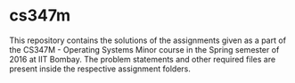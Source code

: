 # cs347m

This repository contains the solutions of the assignments given as a part of the CS347M - Operating Systems Minor course in the Spring semester of 2016 at IIT Bombay. The problem statements and other required files are present inside the respective assignment folders.
